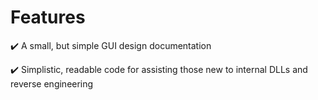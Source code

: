 # Features


✔️ A small, but simple GUI design documentation 


✔️ Simplistic, readable code for assisting those new to internal DLLs and reverse engineering 
